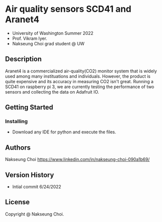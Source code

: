 # Air quality sensors SCD41 and Aranet4

* University of Washington Summer 2022 
* Prof. Vikram Iyer.
* Nakseung Choi grad student @ UW 

## Description

Aranet4 is a commercialized air-quality(CO2) monitor system that is widely used among many instituations and individuals.
However, the product is quite expensive and its accuracy in measuring CO2 isn't great.
Running a SCD41 on raspberry pi 3, we are currently testing the performance of two sensors and collecting the data on Adafruit IO. 

## Getting Started

### Installing

* Download any IDE for python and execute the files.

## Authors

Nakseung Choi
https://www.linkedin.com/in/nakseung-choi-090a1b69/

## Version History

* Intial commit 6/24/2022

## License

Copyright @ Nakseung Choi.
